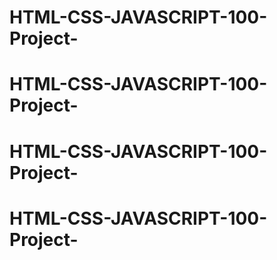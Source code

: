 # HTML-CSS-JAVASCRIPT-100-Project-
# HTML-CSS-JAVASCRIPT-100-Project-
# HTML-CSS-JAVASCRIPT-100-Project-
# HTML-CSS-JAVASCRIPT-100-Project-
